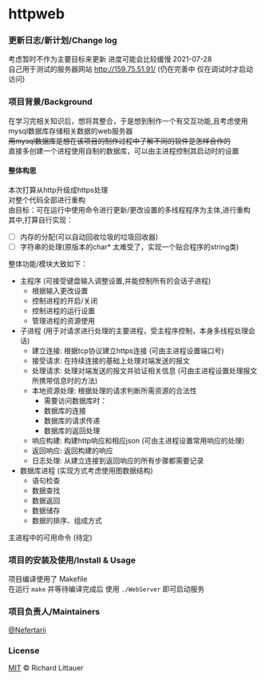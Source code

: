 # httpweb
### 更新日志/新计划/Change log
考虑暂时不作为主要目标来更新 进度可能会比较缓慢 2021-07-28  
自己用于测试的服务器网站 http://159.75.51.91/ (仍在完善中 仅在调试时才启动访问)  

### 项目背景/Background
在学习完相关知识后，想将其整合，于是想到制作一个有交互功能,且考虑使用mysql数据库存储相关数据的web服务器  
<s>用mysql数据库是想在该项目的制作过程中了解不同的软件是怎样合作的</s>     
直接多创建一个进程使用自制的数据库，可以由主进程控制其启动时的设置

#### 整体构思
本次打算从http升级成https处理  
对整个代码全部进行重构   
由目标：可在运行中使用命令进行更新/更改设置的多线程程序为主体,进行重构  
其中,打算自行实现：  
- [ ] 内存的分配(可以自动回收垃圾的垃圾回收器)  
- [ ] 字符串的处理(原版本的char* 太难受了，实现一个贴合程序的string类)  

整体功能/模块大致如下：  
* 主程序 (可接受键盘输入调整设置,并能控制所有的会话子进程)
	* 根据输入更改设置
	* 控制进程的开启/关闭 
	* 控制进程的运行设置
	* 管理进程的资源使用 
* 子进程 (用于对请求进行处理的主要进程，受主程序控制，本身多线程处理会话)   
	* 建立连接: 根据tcp协议建立https连接 (可由主进程设置端口号)
	* 接受请求: 在持续连接的基础上处理对端发送的报文
	* 处理请求: 处理对端发送的报文并验证相关信息 (可由主进程设置处理报文所携带信息时的方法)
	* 本地资源处理: 根据处理的请求判断所需资源的合法性
		* 需要访问数据库时：  
		* 数据库的连接
		* 数据库的请求传递
		* 数据库的返回处理
	* 响应构建: 构建http响应和相应json (可由主进程设置常用响应的处理)
	* 返回响应: 返回构建的响应 
	* 日志处理: 从建立连接到返回响应的所有步骤都需要记录
* 数据库进程 (实现方式考虑使用图数据结构)
	* 语句检查
	* 数据查找
	* 数据返回
	* 数据储存
	* 数据的排序、组成方式

主进程中的可用命令 (待定)  

### 项目的安装及使用/Install & Usage
项目编译使用了 Makefile   
在运行 ```make``` 并等待编译完成后 
使用 ```./WebServer``` 即可启动服务  

### 项目负责人/Maintainers

[@Nefertarii](https://github.com/Nefertarii)

### License

[MIT](https://github.com/Nefertarii/WebServer/blob/master/LICENSE) © Richard Littauer
